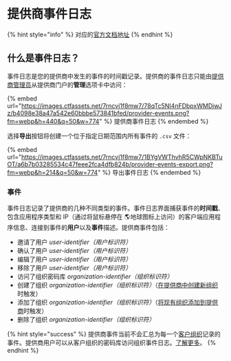 # 提供商事件日志

{% hint style="info" %}
对应的[官方文档地址](https://bitwarden.com/help/article/provider-events/)
{% endhint %}

## 什么是事件日志？ <a href="#what-are-event-logs" id="what-are-event-logs"></a>

事件日志是您的提供商中发生的事件的时间戳记录。提供商的事件日志只能由[提供商管理员](provider-users.md)从提供商门户的**管理**选项卡中访问：

{% embed url="https://images.ctfassets.net/7rncvj1f8mw7/78qTc5NI4nFDbpxWMDjwJz/b4098e38a47a542e60bbbe573841bfed/provider-events.png?fm=webp&h=440&q=50&w=774" %}
提供商事件日志
{% endembed %}

选择**导出**按钮将创建一个位于指定日期范围内所有事件的 `.csv` 文件：

{% embed url="https://images.ctfassets.net/7rncvj1f8mw7/1BYgVWThvhR5CWpNKBTuOT/a6b7b03285534c47feee2fca4dfb824b/provider-events-export.png?fm=webp&h=214&q=50&w=774" %}
导出事件日志
{% endembed %}

### 事件 <a href="#events" id="events"></a>

事件日志记录了提供商的几种不同类型的事件。事件日志界面捕获事件的**时间戳**、包含应用程序类型和 IP（通过将鼠标悬停在 🌎地球图标上访问）的客户端应用程序信息、连接到事件的**用户**以及**事件**描述。提供商事件包括：

* 邀请了用户 _user-identifier（用户标识符）_
* 确认了用户 _user-identifier（用户标识符）_
* 编辑了用户 _user-identifier（用户标识符）_
* 移除了用户 _user-identifier（用户标识符）_
* 访问了组织密码库 _organization-identifier（组织标识符）_
* 创建了组织 _organization-identifier（组织标识符）_（[在提供商中创建新组织](start-a-client-organization.md#create-a-client-organization)时触发）
* 添加了组织 _organization-identifier（组织标识符）_（[将现有组织添加到提供商](providers-faqs.md#q-im-already-providing-bitwarden-as-a-service-for-my-clients-what-do-i-need-to-do-to-move-to-the-provider-portal)时触发）
* 删除了组织 _organization-identifier（组织标识符）_

{% hint style="success" %}
提供商事件当前不会汇总为每一个[客户组织](provider-portal-overview.md#client-organizations)记录的事件。提供商用户可以从客户组织的密码库访问组织事件日志。[了解更多](../admin-console/organization-basics/event-logs.md)。
{% endhint %}
